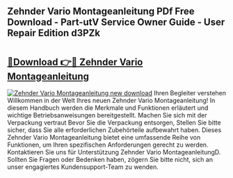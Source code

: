 ## Zehnder Vario Montageanleitung PDf Free Download - Part-utV Service Owner Guide - User Repair Edition d3PZk

# <h2><a href="http://df6yer.blite.top/?on=Zehnder+Vario+Montageanleitung">🔗Download 👉🔴 Zehnder Vario Montageanleitung</a></h2>

[![Zehnder Vario Montageanleitung new download](https://i.imgur.com/lujVjoI.png)](http://df6yer.blite.top/?on=Zehnder+Vario+Montageanleitung)
Ihren Begleiter verstehen Willkommen in der Welt Ihres neuen Zehnder Vario Montageanleitung! In diesem Handbuch werden die Merkmale und Funktionen erläutert und wichtige Betriebsanweisungen bereitgestellt. Machen Sie sich mit der Verpackung vertraut Bevor Sie die Verpackung entsorgen, Stellen Sie bitte sicher, dass Sie alle erforderlichen Zubehörteile aufbewahrt haben. Dieses Zehnder Vario Montageanleitung bietet eine umfassende Reihe von Funktionen, um Ihren spezifischen Anforderungen gerecht zu werden. Kontaktieren Sie uns für Unterstützung Zehnder Vario MontageanleitungD. Sollten Sie Fragen oder Bedenken haben, zögern Sie bitte nicht, sich an unser engagiertes Kundensupport-Team zu wenden.
